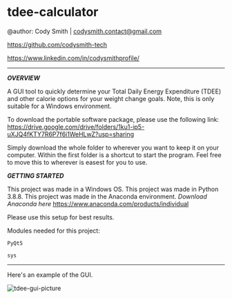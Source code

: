 # tdee-calculator

@author: Cody Smith | codysmith.contact@gmail.com

https://github.com/codysmith-tech

https://www.linkedin.com/in/codysmithprofile/

------------------------
***OVERVIEW***

A GUI tool to quickly determine your Total Daily Energy Expenditure (TDEE) and other calorie options for your weight change goals.
Note, this is only suitable for a Windows environment.

To download the portable software package, please use the following link:
https://drive.google.com/drive/folders/1ku1-ip5-uXJQ4fKTY7R6P7f6i1WeHLwZ?usp=sharing

Simply download the whole folder to wherever you want to keep it on your computer.
Within the first folder is a shortcut to start the program. Feel free to move this to wherever is easest for you to use.


***GETTING STARTED***

This project was made in a Windows OS.
This project was made in Python 3.8.8.
This project was made in the Anaconda environment.
*Download Anaconda here*
https://www.anaconda.com/products/individual

Please use this setup for best results.

Modules needed for this project:

	PyQt5
	
	sys

------------------------

Here's an example of the GUI.

![tdee-gui-picture](https://user-images.githubusercontent.com/58944210/183313685-22097f89-b10f-4bbe-8b6f-7051ca65837d.PNG)
